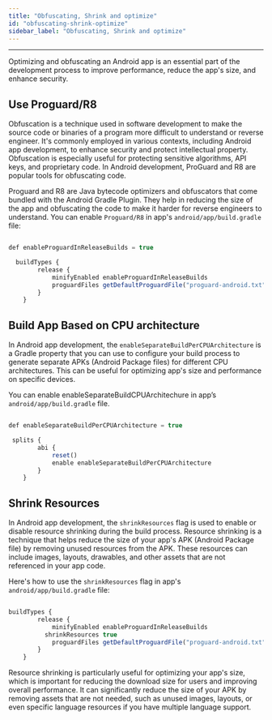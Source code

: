 ```yaml
---
title: "Obfuscating, Shrink and optimize"
id: "obfuscating-shrink-optimize"
sidebar_label: "Obfuscating, Shrink and optimize"
---
```

---

Optimizing and obfuscating an Android app is an essential part of the development process to improve performance, reduce the app's size, and enhance security.

## Use Proguard/R8

Obfuscation is a technique used in software development to make the source code or binaries of a program more difficult to understand or reverse engineer. It's commonly employed in various contexts, including Android app development, to enhance security and protect intellectual property. Obfuscation is especially useful for protecting sensitive algorithms, API keys, and proprietary code. In Android development, ProGuard and R8 are popular tools for obfuscating code.

Proguard and R8 are Java bytecode optimizers and obfuscators that come bundled with the Android Gradle Plugin. They help in reducing the size of the app and obfuscating the code to make it harder for reverse engineers to understand. You can enable `Proguard/R8` in  app's `android/app/build.gradle` file:

```javascript

def enableProguardInReleaseBuilds = true

  buildTypes {
        release {
            minifyEnabled enableProguardInReleaseBuilds
            proguardFiles getDefaultProguardFile("proguard-android.txt"), "proguard-rules.pro"
        }
    }

```

## Build App Based on CPU architecture

In Android app development, the `enableSeparateBuildPerCPUArchitecture` is a Gradle property that you can use to configure your build process to generate separate APKs (Android Package files) for different CPU architectures. This can be useful for optimizing app's size and performance on specific devices. 

You can enable enableSeparateBuildCPUArchitechure in app’s `android/app/build.gradle` file.

```javascript

def enableSeparateBuildPerCPUArchitecture = true

 splits {
        abi {
            reset()
            enable enableSeparateBuildPerCPUArchitecture
        }
    }

```

## Shrink Resources 

In Android app development, the `shrinkResources` flag is used to enable or disable resource shrinking during the build process. Resource shrinking is a technique that helps reduce the size of your app's APK (Android Package file) by removing unused resources from the APK. These resources can include images, layouts, drawables, and other assets that are not referenced in your app code.

Here's how to use the `shrinkResources` flag in app's `android/app/build.gradle` file:

```javascript

buildTypes {
        release {
            minifyEnabled enableProguardInReleaseBuilds
  	      shrinkResources true
            proguardFiles getDefaultProguardFile("proguard-android.txt"), "proguard-rules.pro"
        }
    }

```

Resource shrinking is particularly useful for optimizing your app's size, which is important for reducing the download size for users and improving overall performance. It can significantly reduce the size of your APK by removing assets that are not needed, such as unused images, layouts, or even specific language resources if you have multiple language support.
